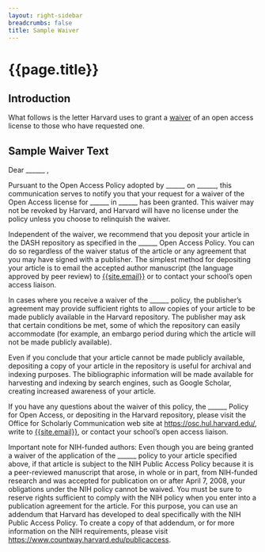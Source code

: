 ```yaml
---
layout: right-sidebar
breadcrumbs: false
title: Sample Waiver
---
```

<h1 id="top" tabindex="-1" class="after-breadcrumb">{{page.title}}</h1>
<h2 class="sr-only">Introduction</h2>

What follows is the letter Harvard uses to grant a [waiver](#) of an open access license to those who have requested one.

<section class="letter">
<h2 class="sr-only">Sample Waiver Text</h2>

<p>Dear ______ ,</p>
<p>Pursuant to the Open Access Policy adopted by ______ on ______, this communication serves to notify you that your request for a waiver of the Open Access license for ______ in ______ has been granted. This waiver may not be revoked by Harvard, and Harvard will have no license under the policy unless you choose to relinquish the waiver.</p>
<p>Independent of the waiver, we recommend that you deposit your article in the DASH repository as specified in the ______ Open Access Policy. You can do so regardless of the waiver status of the article or any agreement that you may have signed with a publisher. The simplest method for depositing your article is to email the accepted author manuscript (the language approved by peer review) to <a href="mailto:{{site.email}}">{{site.email}}</a> or to contact your school’s open access liaison.</p>
<p>In cases where you receive a waiver of the ______ policy, the publisher’s agreement may provide sufficient rights to allow copies of your article to be made publicly available in the Harvard repository. The publisher may ask that certain conditions be met, some of which the repository can easily accommodate (for example, an embargo period during which the article will not be made publicly available).</p>
<p>Even if you conclude that your article cannot be made publicly available, depositing a copy of your article in the repository is useful for archival and indexing purposes. The bibliographic information will be made available for harvesting and indexing by search engines, such as Google Scholar, creating increased awareness of your article.</p>
<p>If you have any questions about the waiver of this policy, the ______ Policy for Open Access, or depositing in the Harvard repository, please visit the Office for Scholarly Communication web site at <a href="https://osc.hul.harvard.edu/">https://osc.hul.harvard.edu/</a>, write to <a href="mailto:{{site.email}}">{{site.email}}</a>, or contact your school’s open access liaison.</p>
<p>Important note for NIH-funded authors: Even though you are being granted a waiver of the application of the ______ policy to your article specified above, if that article is subject to the NIH Public Access Policy because it is a peer-reviewed manuscript that arose, in whole or in part, from NIH-funded research and was accepted for publication on or after April 7, 2008, your obligations under the NIH policy cannot be waived. You must be sure to reserve rights sufficient to comply with the NIH policy when you enter into a publication agreement for the article. For this purpose, you can use an addendum that Harvard has developed to deal specifically with the NIH Public Access Policy. To create a copy of that addendum, or for more information on the NIH requirements, please visit <a href="https://www.countway.harvard.edu/publicaccess">https://www.countway.harvard.edu/publicaccess</a>.</p>

</section>
